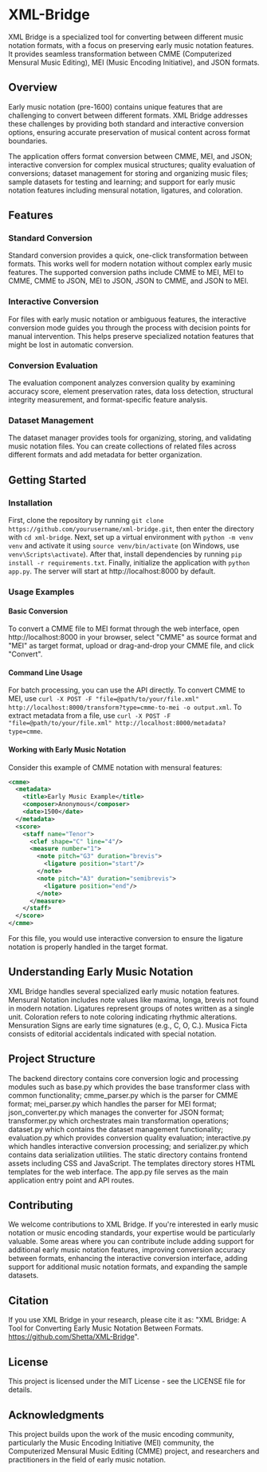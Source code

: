 # XML-Bridge

XML Bridge is a specialized tool for converting between different music notation formats, with a focus on preserving early music notation features. It provides seamless transformation between CMME (Computerized Mensural Music Editing), MEI (Music Encoding Initiative), and JSON formats.

## Overview

Early music notation (pre-1600) contains unique features that are challenging to convert between different formats. XML Bridge addresses these challenges by providing both standard and interactive conversion options, ensuring accurate preservation of musical content across format boundaries.

The application offers format conversion between CMME, MEI, and JSON; interactive conversion for complex musical structures; quality evaluation of conversions; dataset management for storing and organizing music files; sample datasets for testing and learning; and support for early music notation features including mensural notation, ligatures, and coloration.

## Features

### Standard Conversion

Standard conversion provides a quick, one-click transformation between formats. This works well for modern notation without complex early music features. The supported conversion paths include CMME to MEI, MEI to CMME, CMME to JSON, MEI to JSON, JSON to CMME, and JSON to MEI.

### Interactive Conversion

For files with early music notation or ambiguous features, the interactive conversion mode guides you through the process with decision points for manual intervention. This helps preserve specialized notation features that might be lost in automatic conversion.

### Conversion Evaluation

The evaluation component analyzes conversion quality by examining accuracy score, element preservation rates, data loss detection, structural integrity measurement, and format-specific feature analysis.

### Dataset Management

The dataset manager provides tools for organizing, storing, and validating music notation files. You can create collections of related files across different formats and add metadata for better organization.

## Getting Started

### Installation

First, clone the repository by running `git clone https://github.com/yourusername/xml-bridge.git`, then enter the directory with `cd xml-bridge`. Next, set up a virtual environment with `python -m venv venv` and activate it using `source venv/bin/activate` (on Windows, use `venv\Scripts\activate`). After that, install dependencies by running `pip install -r requirements.txt`. Finally, initialize the application with `python app.py`. The server will start at http://localhost:8000 by default.

### Usage Examples

#### Basic Conversion

To convert a CMME file to MEI format through the web interface, open http://localhost:8000 in your browser, select "CMME" as source format and "MEI" as target format, upload or drag-and-drop your CMME file, and click "Convert".

#### Command Line Usage

For batch processing, you can use the API directly. To convert CMME to MEI, use `curl -X POST -F "file=@path/to/your/file.xml" http://localhost:8000/transform?type=cmme-to-mei -o output.xml`. To extract metadata from a file, use `curl -X POST -F "file=@path/to/your/file.xml" http://localhost:8000/metadata?type=cmme`.

#### Working with Early Music Notation

Consider this example of CMME notation with mensural features:

```xml
<cmme>
  <metadata>
    <title>Early Music Example</title>
    <composer>Anonymous</composer>
    <date>1500</date>
  </metadata>
  <score>
    <staff name="Tenor">
      <clef shape="C" line="4"/>
      <measure number="1">
        <note pitch="G3" duration="brevis">
          <ligature position="start"/>
        </note>
        <note pitch="A3" duration="semibrevis">
          <ligature position="end"/>
        </note>
      </measure>
    </staff>
  </score>
</cmme>
```

For this file, you would use interactive conversion to ensure the ligature notation is properly handled in the target format.

## Understanding Early Music Notation

XML Bridge handles several specialized early music notation features. Mensural Notation includes note values like maxima, longa, brevis not found in modern notation. Ligatures represent groups of notes written as a single unit. Coloration refers to note coloring indicating rhythmic alterations. Mensuration Signs are early time signatures (e.g., C, O, C.). Musica Ficta consists of editorial accidentals indicated with special notation.

## Project Structure

The backend directory contains core conversion logic and processing modules such as base.py which provides the base transformer class with common functionality; cmme_parser.py which is the parser for CMME format; mei_parser.py which handles the parser for MEI format; json_converter.py which manages the converter for JSON format; transformer.py which orchestrates main transformation operations; dataset.py which contains the dataset management functionality; evaluation.py which provides conversion quality evaluation; interactive.py which handles interactive conversion processing; and serializer.py which contains data serialization utilities. The static directory contains frontend assets including CSS and JavaScript. The templates directory stores HTML templates for the web interface. The app.py file serves as the main application entry point and API routes.

## Contributing

We welcome contributions to XML Bridge. If you're interested in early music notation or music encoding standards, your expertise would be particularly valuable. Some areas where you can contribute include adding support for additional early music notation features, improving conversion accuracy between formats, enhancing the interactive conversion interface, adding support for additional music notation formats, and expanding the sample datasets.

## Citation

If you use XML Bridge in your research, please cite it as: "XML Bridge: A Tool for Converting Early Music Notation Between Formats. https://github.com/Shetta/XML-Bridge".

## License

This project is licensed under the MIT License - see the LICENSE file for details.

## Acknowledgments

This project builds upon the work of the music encoding community, particularly the Music Encoding Initiative (MEI) community, the Computerized Mensural Music Editing (CMME) project, and researchers and practitioners in the field of early music notation.
